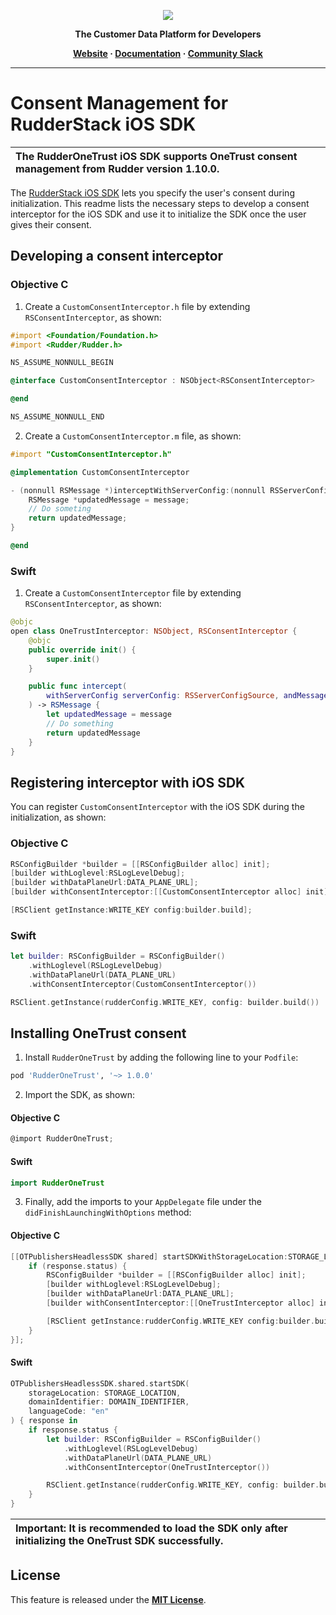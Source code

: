 <p align="center">
  <a href="https://rudderstack.com/">
    <img src="https://user-images.githubusercontent.com/59817155/121357083-1c571300-c94f-11eb-8cc7-ce6df13855c9.png">
  </a>
</p>

<p align="center"><b>The Customer Data Platform for Developers</b></p>

<p align="center">
  <b>
    <a href="https://rudderstack.com">Website</a>
    ·
    <a href="https://www.rudderstack.com/docs/sources/event-streams/sdks/rudderstack-ios-sdk/">Documentation</a>
    ·
    <a href="https://rudderstack.com/join-rudderstack-slack-community">Community Slack</a>
  </b>
</p>

---

# Consent Management for RudderStack iOS SDK

| The RudderOneTrust iOS SDK supports OneTrust consent management from Rudder version 1.10.0. |
| :----|

The [RudderStack iOS SDK](https://www.rudderstack.com/docs/sources/event-streams/sdks/rudderstack-ios-sdk/) lets you specify the user's consent during initialization. This readme lists the necessary steps to develop a consent interceptor for the iOS SDK and use it to initialize the SDK once the user gives their consent.

## Developing a consent interceptor

### Objective C

1. Create a `CustomConsentInterceptor.h` file by extending `RSConsentInterceptor`, as shown:

```objectivec
#import <Foundation/Foundation.h>
#import <Rudder/Rudder.h>

NS_ASSUME_NONNULL_BEGIN

@interface CustomConsentInterceptor : NSObject<RSConsentInterceptor>

@end

NS_ASSUME_NONNULL_END
```

2. Create a `CustomConsentInterceptor.m` file, as shown:

```objectivec
#import "CustomConsentInterceptor.h"

@implementation CustomConsentInterceptor

- (nonnull RSMessage *)interceptWithServerConfig:(nonnull RSServerConfigSource *)serverConfig andMessage:(nonnull RSMessage *)message {
    RSMessage *updatedMessage = message;
    // Do someting
    return updatedMessage;
}

@end
```

### Swift

1. Create a `CustomConsentInterceptor` file by extending `RSConsentInterceptor`, as shown:

```swift
@objc
open class OneTrustInterceptor: NSObject, RSConsentInterceptor {
    @objc
    public override init() {
        super.init()
    }

    public func intercept(
        withServerConfig serverConfig: RSServerConfigSource, andMessage message: RSMessage
    ) -> RSMessage {
        let updatedMessage = message
        // Do something
        return updatedMessage
    }
}
```

## Registering interceptor with iOS SDK

You can register `CustomConsentInterceptor` with the iOS SDK during the initialization, as shown:

### Objective C

```objectivec
RSConfigBuilder *builder = [[RSConfigBuilder alloc] init];
[builder withLoglevel:RSLogLevelDebug];
[builder withDataPlaneUrl:DATA_PLANE_URL];
[builder withConsentInterceptor:[[CustomConsentInterceptor alloc] init]];

[RSClient getInstance:WRITE_KEY config:builder.build];
```

### Swift

```swift
let builder: RSConfigBuilder = RSConfigBuilder()
    .withLoglevel(RSLogLevelDebug)
    .withDataPlaneUrl(DATA_PLANE_URL)
    .withConsentInterceptor(CustomConsentInterceptor())

RSClient.getInstance(rudderConfig.WRITE_KEY, config: builder.build())
```

## Installing OneTrust consent

1. Install `RudderOneTrust` by adding the following line to your `Podfile`:

```ruby
pod 'RudderOneTrust', '~> 1.0.0'
```

2. Import the SDK, as shown:

#### Objective C

```objectivec
@import RudderOneTrust;
```

#### Swift

```swift
import RudderOneTrust
```

3. Finally, add the imports to your `AppDelegate` file under the `didFinishLaunchingWithOptions` method:

#### Objective C

```objectivec
[[OTPublishersHeadlessSDK shared] startSDKWithStorageLocation:STORAGE_LOCATION domainIdentifier:DOMAIN_IDENTIFIER languageCode:@"en" params:nil loadOffline:NO completionHandler:^(OTResponse *response) {
    if (response.status) {
        RSConfigBuilder *builder = [[RSConfigBuilder alloc] init];
        [builder withLoglevel:RSLogLevelDebug];
        [builder withDataPlaneUrl:DATA_PLANE_URL];
        [builder withConsentInterceptor:[[OneTrustInterceptor alloc] init]];

        [RSClient getInstance:rudderConfig.WRITE_KEY config:builder.build];
    }
}];
```

#### Swift

```swift
OTPublishersHeadlessSDK.shared.startSDK(
    storageLocation: STORAGE_LOCATION,
    domainIdentifier: DOMAIN_IDENTIFIER,
    languageCode: "en"
) { response in
    if response.status {
        let builder: RSConfigBuilder = RSConfigBuilder()
            .withLoglevel(RSLogLevelDebug)
            .withDataPlaneUrl(DATA_PLANE_URL)
            .withConsentInterceptor(OneTrustInterceptor())

        RSClient.getInstance(rudderConfig.WRITE_KEY, config: builder.build())
    }
}
```

| Important: It is recommended to load the SDK only after initializing the OneTrust SDK successfully. |
| :----|

## License

This feature is released under the [**MIT License**](https://opensource.org/licenses/MIT).
